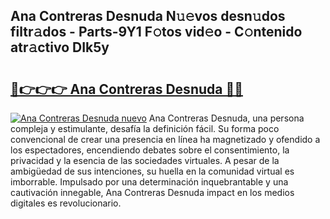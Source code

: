 ## Ana Contreras Desnuda N𝚞𝚎vos desn𝚞dos filtr𝚊dos - Parts-9Y1 F𝚘tos vid𝚎o - C𝚘ntenido atr𝚊ctivo DIk5y

# <h2><a href="http://mb84ov.tromn.icu/?c=Ana+Contreras+Desnuda">🔗👉👉👉 Ana Contreras Desnuda 🔗🔗</a></h2>

[![Ana Contreras Desnuda nuevo](https://i.imgur.com/pEAQMta.gif)](http://mb84ov.tromn.icu/?c=Ana+Contreras+Desnuda)
Ana Contreras Desnuda, una persona compleja y estimulante, desafía la definición fácil. Su forma poco convencional de crear una presencia en línea ha magnetizado y ofendido a los espectadores, encendiendo debates sobre el consentimiento, la privacidad y la esencia de las sociedades virtuales. A pesar de la ambigüedad de sus intenciones, su huella en la comunidad virtual es imborrable. Impulsado por una determinación inquebrantable y una cautivación innegable, Ana Contreras Desnuda impact en los medios digitales es revolucionario.
